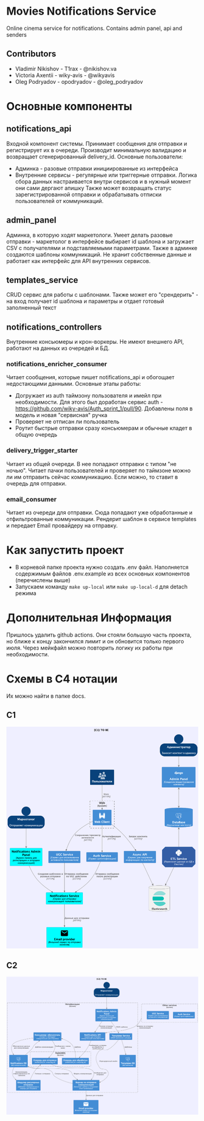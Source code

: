 # Movies Notifications Service
Online cinema service for notifications. Contains admin panel, api and senders

## Contributors

- Vladimir Nikishov - T1rax - @nikishov.va
- Victoria Axentii - wiky-avis - @wikyavis
- Oleg Podryadov - opodryadov - @oleg_podryadov

# Основные компоненты
## notifications_api
Входной компонент системы. Принимает сообщения для отправки и регистрирует их в очереди.
Производит минимальную валидацию и возвращает сгенерированный delivery_id.
Основные пользователи:
- Админка - разовые отправки инициированные из интерфейса
- Внутренние сервисы - регулярные или триггерные отправки. Логика сбора данных настраивается внутри сервисов и в нужный момент они сами дергают апишку
Также может возвращать статус зарегистрированной отправки и обрабатывать отписки пользователей от коммуникаций.
## admin_panel
Админка, в которую ходят маркетологи.
Умеет делать разовые отправки - маркетолог в интерфейсе выбирает id шаблона и загружает CSV с получателями и подставляемыми параметрами.
Также в админке создаются шаблоны коммуникаций.
Не хранит собственные данные и работает как интерфейс для API внутренних сервисов.
## templates_service
CRUD сервис для работы с шаблонами. 
Также может его "срендерить" - на вход получает id шаблона и параметры и отдает готовый заполненный текст
## notifications_controllers
Внутренние консьюмеры и крон-воркеры. Не имеют внешнего API, работают на данных из очередей и БД.
### notifications_enricher_consumer
Читает сообщения, которые пишет notifications_api и обогощает недостающими данными.
Основные этапы работы:
- Догружает из auth таймзону пользователя и имейл при необходимости. Для этого был доработан сервис auth - https://github.com/wiky-avis/Auth_sprint_1/pull/90. Добавлены поля в модель и новая "сервисная" ручка
- Проверяет не отписан ли пользователь
- Роутит быстрые отправки сразу консьюмерам и обычные кладет в общую очередь
### delivery_trigger_starter
Читает из общей очереди. В нее попадают отправки с типом "не ночью". Читает пачки пользователей и проверяет по таймзоне можно ли им отправить сейчас коммуникацию. Если можно, то ставит в очередь для отправки.
### email_consumer
Читает из очереди для отправки. Сюда попадают уже обработанные и отфильтрованные коммуникации. 
Рендерит шаблон в сервисе templates и передает Email провайдеру на отправку.

# Как запустить проект
- В корневой папке проекта нужно создать .env файл. Наполняется содержимым файлов .env.example из всех основных компонентов (перечислены выше)
- Запускаем команду `make up-local` или `make up-local-d` для detach режима

# Дополнительная Информация
Пришлось удалить github actions. Они стояли большую часть проекта, но ближе к концу закончился лимит и он обновится только первого июля.
Через мейкфайл можно повторить логику их работы при необходимости.

# Схемы в C4 нотации
Их можно найти в папке docs.
## C1
![Alt text](docs/to_be/c4/img/C1___TO_BE.png "C1")
## C2
![Alt text](docs/to_be/c4/img/C2___TO_BE.png "C1")